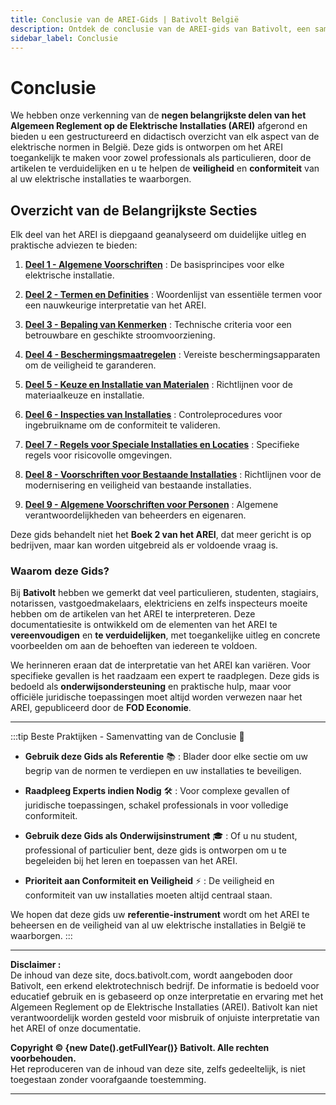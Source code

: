 ```yaml
---
title: Conclusie van de AREI-Gids | Bativolt België
description: Ontdek de conclusie van de AREI-gids van Bativolt, een samenvatting van de voorschriften en normen om de veiligheid en conformiteit van elektrische installaties in België te waarborgen. Een essentiële gids voor elektriciens, particulieren en professionals.
sidebar_label: Conclusie
---
```


# Conclusie

We hebben onze verkenning van de **negen belangrijkste delen van het Algemeen Reglement op de Elektrische Installaties (AREI)** afgerond en bieden u een gestructureerd en didactisch overzicht van elk aspect van de elektrische normen in België. Deze gids is ontworpen om het AREI toegankelijk te maken voor zowel professionals als particulieren, door de artikelen te verduidelijken en u te helpen de **veiligheid** en **conformiteit** van al uw elektrische installaties te waarborgen.

## Overzicht van de Belangrijkste Secties

Elk deel van het AREI is diepgaand geanalyseerd om duidelijke uitleg en praktische adviezen te bieden:

1. **[Deel 1 - Algemene Voorschriften](https://docs.bativolt.com/nl/guide-rgie/partie-1-prescriptions-generales)** : De basisprincipes voor elke elektrische installatie.

2. **[Deel 2 - Termen en Definities](https://docs.bativolt.com/nl/guide-rgie/partie-2-termes-definitions)** : Woordenlijst van essentiële termen voor een nauwkeurige interpretatie van het AREI.

3. **[Deel 3 - Bepaling van Kenmerken](https://docs.bativolt.com/nl/guide-rgie/partie-3-determination-caracteristiques)** : Technische criteria voor een betrouwbare en geschikte stroomvoorziening.

4. **[Deel 4 - Beschermingsmaatregelen](https://docs.bativolt.com/nl/guide-rgie/partie-4-mesures-protection)** : Vereiste beschermingsapparaten om de veiligheid te garanderen.

5. **[Deel 5 - Keuze en Installatie van Materialen](https://docs.bativolt.com/nl/guide-rgie/partie-5-choix-mise-en-oeuvre)** : Richtlijnen voor de materiaalkeuze en installatie.

6. **[Deel 6 - Inspecties van Installaties](https://docs.bativolt.com/nl/guide-rgie/partie-6-controles-installations)** : Controleprocedures voor ingebruikname om de conformiteit te valideren.

7. **[Deel 7 - Regels voor Speciale Installaties en Locaties](https://docs.bativolt.com/nl/guide-rgie/partie-7-regles-installations-emplacements)** : Specifieke regels voor risicovolle omgevingen.

8. **[Deel 8 - Voorschriften voor Bestaande Installaties](https://docs.bativolt.com/nl/guide-rgie/partie-8-prescriptions-installations-existantes)** : Richtlijnen voor de modernisering en veiligheid van bestaande installaties.

9. **[Deel 9 - Algemene Voorschriften voor Personen](https://docs.bativolt.com/nl/guide-rgie/partie-9-prescriptions-personnes)** : Algemene verantwoordelijkheden van beheerders en eigenaren.

Deze gids behandelt niet het **Boek 2 van het AREI**, dat meer gericht is op bedrijven, maar kan worden uitgebreid als er voldoende vraag is.

### Waarom deze Gids?

Bij **Bativolt** hebben we gemerkt dat veel particulieren, studenten, stagiairs, notarissen, vastgoedmakelaars, elektriciens en zelfs inspecteurs moeite hebben om de artikelen van het AREI te interpreteren. Deze documentatiesite is ontwikkeld om de elementen van het AREI te **vereenvoudigen** en **te verduidelijken**, met toegankelijke uitleg en concrete voorbeelden om aan de behoeften van iedereen te voldoen.

We herinneren eraan dat de interpretatie van het AREI kan variëren. Voor specifieke gevallen is het raadzaam een expert te raadplegen. Deze gids is bedoeld als **onderwijsondersteuning** en praktische hulp, maar voor officiële juridische toepassingen moet altijd worden verwezen naar het AREI, gepubliceerd door de **FOD Economie**.

---

:::tip Beste Praktijken - Samenvatting van de Conclusie 🎯

- **Gebruik deze Gids als Referentie** 📚 : Blader door elke sectie om uw begrip van de normen te verdiepen en uw installaties te beveiligen.

- **Raadpleeg Experts indien Nodig** 🛠️ : Voor complexe gevallen of juridische toepassingen, schakel professionals in voor volledige conformiteit.

- **Gebruik deze Gids als Onderwijsinstrument** 🎓 : Of u nu student, professional of particulier bent, deze gids is ontworpen om u te begeleiden bij het leren en toepassen van het AREI.

- **Prioriteit aan Conformiteit en Veiligheid** ⚡ : De veiligheid en conformiteit van uw installaties moeten altijd centraal staan.

We hopen dat deze gids uw **referentie-instrument** wordt om het AREI te beheersen en de veiligheid van al uw elektrische installaties in België te waarborgen.
:::

---

**Disclaimer :**  
De inhoud van deze site, docs.bativolt.com, wordt aangeboden door Bativolt, een erkend elektrotechnisch bedrijf. De informatie is bedoeld voor educatief gebruik en is gebaseerd op onze interpretatie en ervaring met het Algemeen Reglement op de Elektrische Installaties (AREI). Bativolt kan niet verantwoordelijk worden gesteld voor misbruik of onjuiste interpretatie van het AREI of onze documentatie.

**Copyright © {new Date().getFullYear()} Bativolt. Alle rechten voorbehouden.**  
Het reproduceren van de inhoud van deze site, zelfs gedeeltelijk, is niet toegestaan zonder voorafgaande toestemming.

---
